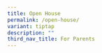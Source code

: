 ```yaml
---
title: Open House
permalink: /open-house/
variant: tiptap
description: ""
third_nav_title: For Parents
---
```

